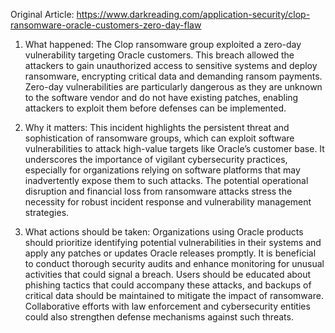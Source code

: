 Original Article: https://www.darkreading.com/application-security/clop-ransomware-oracle-customers-zero-day-flaw

1) What happened: The Clop ransomware group exploited a zero-day vulnerability targeting Oracle customers. This breach allowed the attackers to gain unauthorized access to sensitive systems and deploy ransomware, encrypting critical data and demanding ransom payments. Zero-day vulnerabilities are particularly dangerous as they are unknown to the software vendor and do not have existing patches, enabling attackers to exploit them before defenses can be implemented.

2) Why it matters: This incident highlights the persistent threat and sophistication of ransomware groups, which can exploit software vulnerabilities to attack high-value targets like Oracle’s customer base. It underscores the importance of vigilant cybersecurity practices, especially for organizations relying on software platforms that may inadvertently expose them to such attacks. The potential operational disruption and financial loss from ransomware attacks stress the necessity for robust incident response and vulnerability management strategies.

3) What actions should be taken: Organizations using Oracle products should prioritize identifying potential vulnerabilities in their systems and apply any patches or updates Oracle releases promptly. It is beneficial to conduct thorough security audits and enhance monitoring for unusual activities that could signal a breach. Users should be educated about phishing tactics that could accompany these attacks, and backups of critical data should be maintained to mitigate the impact of ransomware. Collaborative efforts with law enforcement and cybersecurity entities could also strengthen defense mechanisms against such threats.